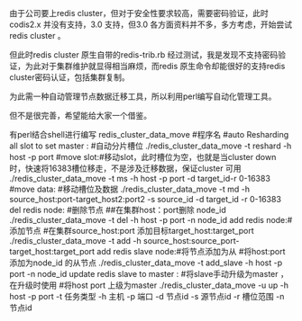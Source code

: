 由于公司要上redis cluster，但对于安全性要求较高，需要密码验证，此时codis2.x 并没有支持，3.0 支持，但3.0 各方面资料并不多，多方考虑，开始尝试redis cluster 。

但此时redis cluster 原生自带的redis-trib.rb 经过测试，我是发现不支持密码验证，为此对于集群维护就显得相当麻烦，而redis 原生命令却能很好的支持redis cluster密码认证，包括集群复制。

为此需一种自动管理节点数据迁移工具，所以利用perl编写自动化管理工具。

但不是很完善，希望能给大家一个借鉴。

有perl结合shell进行编写
redis_cluster_data_move #程序名
#auto Resharding all slot to set master : #自动分片槽位
./redis_cluster_data_move -t reshard -h host -p port
#move slot:#移动slot，此时槽位为空，也就是当cluster down 时，快速将16383槽位移走，不是涉及迁移数据，保证cluster 可用
./redis_cluster_data_move -t ms -h host -p port -d target_id-r 0-16383
#move data: #移动槽位及数据
./redis_cluster_data_move -t md -h source_host:port-target_host2:port2 -s source_id -d target_id -r 0-16383
del redis node: #删除节点
##在集群host：port删除 node_id ./redis_cluster_data_move -t del -h host -p port -n node_id add redis node:#添加节点
#在集群source_host:port 添加目标target_host:target_port ./redis_cluster_data_move -t add -h source_host:source_port-target_host:target_port add redis slave node:#将节点添加为从
#将host:port 添加为node_id 的从节点 ./redis_cluster_data_move -t add_slave -h host -p port -n node_id update redis slave to master : #将slave手动升级为master ，在升级时使用
#将host port 上级为master ./redis_cluster_data_move -u up -h host -p port 
-t 任务类型
-h     主机
-p 端口
-d 节点id
-s 源节点id
-r 槽位范围
-n 节点id
